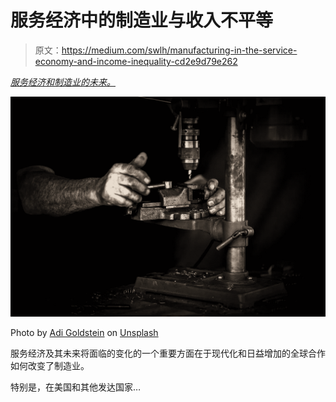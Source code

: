 # 服务经济中的制造业与收入不平等

> 原文：<https://medium.com/swlh/manufacturing-in-the-service-economy-and-income-inequality-cd2e9d79e262>

[*服务经济和制造业的未来。*](/swlh/the-rise-of-automation-and-its-relationship-to-technical-unemployment-7ebab06b2830)

![](img/2eb307af7b7af6c2b60b1f771a795f03.png)

Photo by [Adi Goldstein](https://unsplash.com/photos/E_8Zk_hfpcE?utm_source=unsplash&utm_medium=referral&utm_content=creditCopyText) on [Unsplash](https://unsplash.com/search/photos/manufacturing?utm_source=unsplash&utm_medium=referral&utm_content=creditCopyText)

服务经济及其未来将面临的变化的一个重要方面在于现代化和日益增加的全球合作如何改变了制造业。

特别是，在美国和其他发达国家…